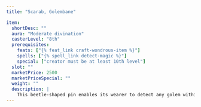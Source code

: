 ```yaml
---
title: "Scarab, Golembane"

item:
  shortDesc: ""
  aura: "Moderate divination"
  casterLevel: "8th"
  prerequisites:
    feats: ["{% feat_link craft-wondrous-item %}"]
    spells: ["{% spell_link detect-magic %}"]
    special: ["creator must be at least 10th level"]
  slot: ""
  marketPrice: 2500
  marketPriceSpecial: ""
  weight: ""
  description: |
    This beetle-shaped pin enables its wearer to detect any golem within 60 feet, although he must concentrate (a standard action) in order for the detection to take place. A scarab enables its possessor to combat golems with weapons, unarmed attacks, or natural weapons as if those golems had no damage reduction.
---
```

